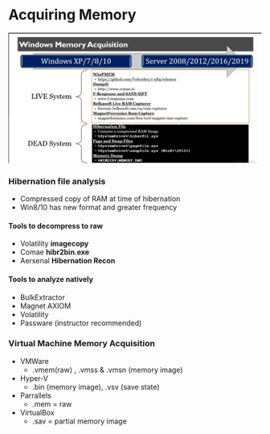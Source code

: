# Acquiring Memory



![](<../../.gitbook/assets/image (27) (2).png>)

### Hibernation file analysis

* Compressed copy of RAM at time of hibernation
* Win8/10 has new format and greater frequency

#### Tools to decompress to raw

* Volatility **imagecopy**
* Comae **hibr2bin.exe**
* Aersenal **Hibernation Recon**

#### Tools to analyze natively

* BulkExtractor
* Magnet AXIOM
* Volatility
* Passware (instructor recommended)

### Virtual Machine Memory Acquisition

* VMWare
  * .vmem(raw) , .vmss & .vmsn (memory image)
* Hyper-V
  * .bin (memory image), .vsv (save state)
* Parrallels
  * .mem = raw
* VirtualBox
  * .sav = partial memory image

